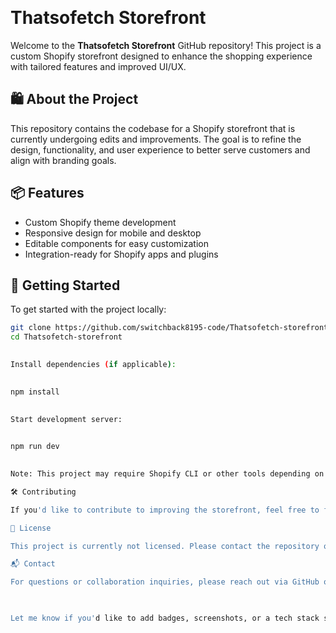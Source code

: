 

 
# Thatsofetch Storefront

Welcome to the **Thatsofetch Storefront** GitHub repository! This project is a custom Shopify storefront designed to enhance the shopping experience with tailored features and improved UI/UX.

## 🛍️ About the Project

This repository contains the codebase for a Shopify storefront that is currently undergoing edits and improvements. The goal is to refine the design, functionality, and user experience to better serve customers and align with branding goals.

## 📦 Features

- Custom Shopify theme development
- Responsive design for mobile and desktop
- Editable components for easy customization
- Integration-ready for Shopify apps and plugins

## 🚀 Getting Started

To get started with the project locally:

```bash
git clone https://github.com/switchback8195-code/Thatsofetch-storefront.git
cd Thatsofetch-storefront
 

Install dependencies (if applicable):

 
npm install
 

Start development server:

 
npm run dev
 

Note: This project may require Shopify CLI or other tools depending on the setup.

🛠️ Contributing

If you'd like to contribute to improving the storefront, feel free to fork the repository and submit a pull request. Suggestions and feedback are also welcome!

📄 License

This project is currently not licensed. Please contact the repository owner for usage permissions.

📬 Contact

For questions or collaboration inquiries, please reach out via GitHub or open an issue in the repository.

 

Let me know if you'd like to add badges, screenshots, or a tech stack section!
 
